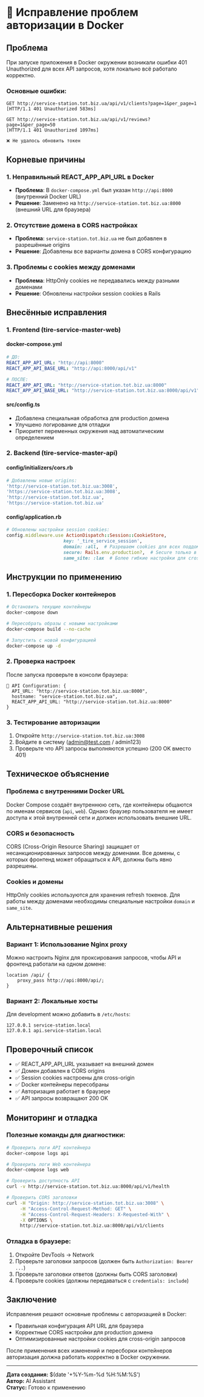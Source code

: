 # 🔐 Исправление проблем авторизации в Docker

## Проблема
При запуске приложения в Docker окружении возникали ошибки 401 Unauthorized для всех API запросов, хотя локально всё работало корректно.

### Основные ошибки:
```
GET http://service-station.tot.biz.ua/api/v1/clients?page=1&per_page=1
[HTTP/1.1 401 Unauthorized 583ms]

GET http://service-station.tot.biz.ua/api/v1/reviews?page=1&per_page=50
[HTTP/1.1 401 Unauthorized 1097ms]

❌ Не удалось обновить токен
```

## Корневые причины

### 1. Неправильный REACT_APP_API_URL в Docker
- **Проблема**: В `docker-compose.yml` был указан `http://api:8000` (внутренний Docker URL)
- **Решение**: Заменено на `http://service-station.tot.biz.ua:8000` (внешний URL для браузера)

### 2. Отсутствие домена в CORS настройках
- **Проблема**: `service-station.tot.biz.ua` не был добавлен в разрешённые origins
- **Решение**: Добавлены все варианты домена в CORS конфигурацию

### 3. Проблемы с cookies между доменами
- **Проблема**: HttpOnly cookies не передавались между разными доменами
- **Решение**: Обновлены настройки session cookies в Rails

## Внесённые исправления

### 1. Frontend (tire-service-master-web)

#### docker-compose.yml
```yaml
# ДО:
REACT_APP_API_URL: "http://api:8000"
REACT_APP_API_BASE_URL: "http://api:8000/api/v1"

# ПОСЛЕ:
REACT_APP_API_URL: "http://service-station.tot.biz.ua:8000"  
REACT_APP_API_BASE_URL: "http://service-station.tot.biz.ua:8000/api/v1"
```

#### src/config.ts
- Добавлена специальная обработка для production домена
- Улучшено логирование для отладки
- Приоритет переменных окружения над автоматическим определением

### 2. Backend (tire-service-master-api)

#### config/initializers/cors.rb
```ruby
# Добавлены новые origins:
'http://service-station.tot.biz.ua:3008',
'https://service-station.tot.biz.ua:3008', 
'http://service-station.tot.biz.ua',
'https://service-station.tot.biz.ua'
```

#### config/application.rb  
```ruby
# Обновлены настройки session cookies:
config.middleware.use ActionDispatch::Session::CookieStore,
                     key: '_tire_service_session',
                     domain: :all,  # Разрешаем cookies для всех поддоменов
                     secure: Rails.env.production?,  # Secure только в production
                     same_site: :lax  # Более гибкие настройки для cross-origin запросов
```

## Инструкции по применению

### 1. Пересборка Docker контейнеров
```bash
# Остановить текущие контейнеры
docker-compose down

# Пересобрать образы с новыми настройками
docker-compose build --no-cache

# Запустить с новой конфигурацией
docker-compose up -d
```

### 2. Проверка настроек
После запуска проверьте в консоли браузера:
```
🔧 API Configuration: {
  API_URL: "http://service-station.tot.biz.ua:8000",
  hostname: "service-station.tot.biz.ua",
  REACT_APP_API_URL: "http://service-station.tot.biz.ua:8000"
}
```

### 3. Тестирование авторизации
1. Откройте `http://service-station.tot.biz.ua:3008`
2. Войдите в систему (admin@test.com / admin123)
3. Проверьте что API запросы выполняются успешно (200 OK вместо 401)

## Техническое объяснение

### Проблема с внутренними Docker URL
Docker Compose создаёт внутреннюю сеть, где контейнеры общаются по именам сервисов (`api`, `web`). Однако браузер пользователя не имеет доступа к этой внутренней сети и должен использовать внешние URL.

### CORS и безопасность
CORS (Cross-Origin Resource Sharing) защищает от несанкционированных запросов между доменами. Все домены, с которых фронтенд может обращаться к API, должны быть явно разрешены.

### Cookies и домены
HttpOnly cookies используются для хранения refresh токенов. Для работы между доменами необходимы специальные настройки `domain` и `same_site`.

## Альтернативные решения

### Вариант 1: Использование Nginx proxy
Можно настроить Nginx для проксирования запросов, чтобы API и фронтенд работали на одном домене:
```nginx
location /api/ {
    proxy_pass http://api:8000/api/;
}
```

### Вариант 2: Локальные хосты
Для development можно добавить в `/etc/hosts`:
```
127.0.0.1 service-station.local
127.0.0.1 api.service-station.local
```

## Проверочный список

- ✅ REACT_APP_API_URL указывает на внешний домен
- ✅ Домен добавлен в CORS origins  
- ✅ Session cookies настроены для cross-origin
- ✅ Docker контейнеры пересобраны
- ✅ Авторизация работает в браузере
- ✅ API запросы возвращают 200 OK

## Мониторинг и отладка

### Полезные команды для диагностики:
```bash
# Проверить логи API контейнера
docker-compose logs api

# Проверить логи Web контейнера  
docker-compose logs web

# Проверить доступность API
curl -v http://service-station.tot.biz.ua:8000/api/v1/health

# Проверить CORS заголовки
curl -H "Origin: http://service-station.tot.biz.ua:3008" \
     -H "Access-Control-Request-Method: GET" \
     -H "Access-Control-Request-Headers: X-Requested-With" \
     -X OPTIONS \
     http://service-station.tot.biz.ua:8000/api/v1/clients
```

### Отладка в браузере:
1. Откройте DevTools → Network
2. Проверьте заголовки запросов (должен быть `Authorization: Bearer ...`)
3. Проверьте заголовки ответов (должны быть CORS заголовки)
4. Проверьте cookies (должны передаваться с `credentials: include`)

## Заключение

Исправления решают основные проблемы с авторизацией в Docker:
- Правильная конфигурация API URL для браузера
- Корректные CORS настройки для production домена  
- Оптимизированные настройки cookies для cross-origin запросов

После применения всех изменений и пересборки контейнеров авторизация должна работать корректно в Docker окружении.

---
**Дата создания:** $(date '+%Y-%m-%d %H:%M:%S')  
**Автор:** AI Assistant  
**Статус:** Готово к применению